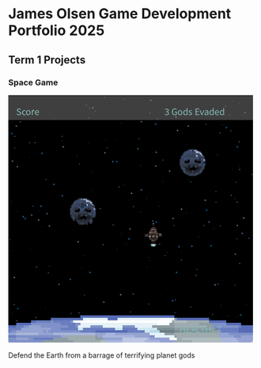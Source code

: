 # James Olsen Game Development Portfolio 2025

## Term 1 Projects

### Space Game

![SpaceGame](https://github.com/jameolse/Game-Development-Portfolio/blob/main/images/spacegame.png?raw=true)

Defend the Earth from a barrage of terrifying planet gods
